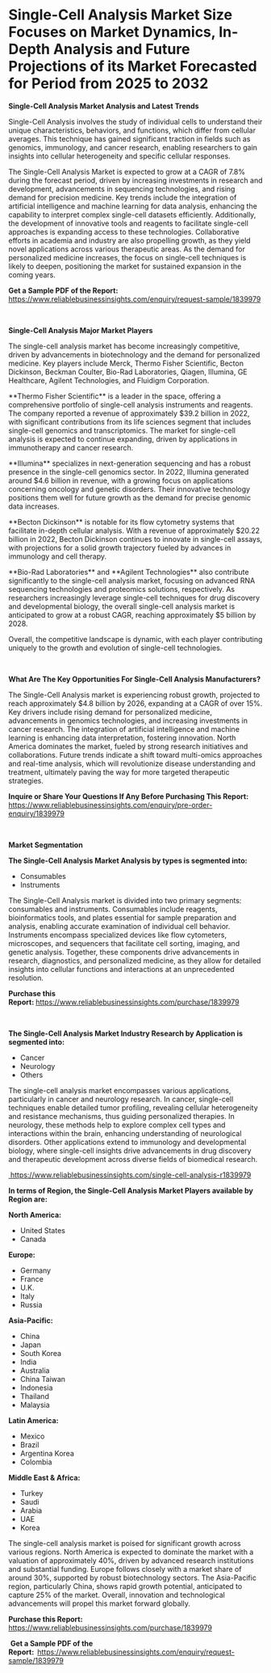 <p><h1>Single-Cell Analysis Market Size Focuses on Market Dynamics, In-Depth Analysis and Future Projections of its Market Forecasted for Period from 2025 to 2032</h1></p><p><strong>Single-Cell Analysis Market Analysis and Latest Trends</strong></p>
<p><p>Single-Cell Analysis involves the study of individual cells to understand their unique characteristics, behaviors, and functions, which differ from cellular averages. This technique has gained significant traction in fields such as genomics, immunology, and cancer research, enabling researchers to gain insights into cellular heterogeneity and specific cellular responses. </p><p>The Single-Cell Analysis Market is expected to grow at a CAGR of 7.8% during the forecast period, driven by increasing investments in research and development, advancements in sequencing technologies, and rising demand for precision medicine. Key trends include the integration of artificial intelligence and machine learning for data analysis, enhancing the capability to interpret complex single-cell datasets efficiently. Additionally, the development of innovative tools and reagents to facilitate single-cell approaches is expanding access to these technologies. Collaborative efforts in academia and industry are also propelling growth, as they yield novel applications across various therapeutic areas. As the demand for personalized medicine increases, the focus on single-cell techniques is likely to deepen, positioning the market for sustained expansion in the coming years.</p></p>
<p><strong>Get a Sample PDF of the Report:&nbsp;</strong> <a href="https://www.reliablebusinessinsights.com/enquiry/request-sample/1839979?utm_campaign=3359&utm_medium=2&utm_source=Github&utm_content=ia&utm_term=13042025&utm_id=single-cell-analysis">https://www.reliablebusinessinsights.com/enquiry/request-sample/1839979</a></p>
<p>&nbsp;</p>
<p><strong>Single-Cell Analysis Major Market Players</strong></p>
<p><p>The single-cell analysis market has become increasingly competitive, driven by advancements in biotechnology and the demand for personalized medicine. Key players include Merck, Thermo Fisher Scientific, Becton Dickinson, Beckman Coulter, Bio-Rad Laboratories, Qiagen, Illumina, GE Healthcare, Agilent Technologies, and Fluidigm Corporation. </p><p>**Thermo Fisher Scientific** is a leader in the space, offering a comprehensive portfolio of single-cell analysis instruments and reagents. The company reported a revenue of approximately $39.2 billion in 2022, with significant contributions from its life sciences segment that includes single-cell genomics and transcriptomics. The market for single-cell analysis is expected to continue expanding, driven by applications in immunotherapy and cancer research.</p><p>**Illumina** specializes in next-generation sequencing and has a robust presence in the single-cell genomics sector. In 2022, Illumina generated around $4.6 billion in revenue, with a growing focus on applications concerning oncology and genetic disorders. Their innovative technology positions them well for future growth as the demand for precise genomic data increases.</p><p>**Becton Dickinson** is notable for its flow cytometry systems that facilitate in-depth cellular analysis. With a revenue of approximately $20.22 billion in 2022, Becton Dickinson continues to innovate in single-cell assays, with projections for a solid growth trajectory fueled by advances in immunology and cell therapy.</p><p>**Bio-Rad Laboratories** and **Agilent Technologies** also contribute significantly to the single-cell analysis market, focusing on advanced RNA sequencing technologies and proteomics solutions, respectively. As researchers increasingly leverage single-cell techniques for drug discovery and developmental biology, the overall single-cell analysis market is anticipated to grow at a robust CAGR, reaching approximately $5 billion by 2028. </p><p>Overall, the competitive landscape is dynamic, with each player contributing uniquely to the growth and evolution of single-cell technologies.</p></p>
<p>&nbsp;</p>
<p><strong>What Are The Key Opportunities For Single-Cell Analysis Manufacturers?</strong></p>
<p><p>The Single-Cell Analysis market is experiencing robust growth, projected to reach approximately $4.8 billion by 2026, expanding at a CAGR of over 15%. Key drivers include rising demand for personalized medicine, advancements in genomics technologies, and increasing investments in cancer research. The integration of artificial intelligence and machine learning is enhancing data interpretation, fostering innovation. North America dominates the market, fueled by strong research initiatives and collaborations. Future trends indicate a shift toward multi-omics approaches and real-time analysis, which will revolutionize disease understanding and treatment, ultimately paving the way for more targeted therapeutic strategies.</p></p>
<p><strong>Inquire or Share Your Questions If Any Before Purchasing This Report:</strong> <a href="https://www.reliablebusinessinsights.com/enquiry/pre-order-enquiry/1839979?utm_campaign=3359&utm_medium=2&utm_source=Github&utm_content=ia&utm_term=13042025&utm_id=single-cell-analysis">https://www.reliablebusinessinsights.com/enquiry/pre-order-enquiry/1839979</a></p>
<p>&nbsp;</p>
<p><strong>Market Segmentation</strong></p>
<p><strong>The Single-Cell Analysis Market Analysis by types is segmented into:</strong></p>
<p><ul><li>Consumables</li><li>Instruments</li></ul></p>
<p><p>The Single-Cell Analysis market is divided into two primary segments: consumables and instruments. Consumables include reagents, bioinformatics tools, and plates essential for sample preparation and analysis, enabling accurate examination of individual cell behavior. Instruments encompass specialized devices like flow cytometers, microscopes, and sequencers that facilitate cell sorting, imaging, and genetic analysis. Together, these components drive advancements in research, diagnostics, and personalized medicine, as they allow for detailed insights into cellular functions and interactions at an unprecedented resolution.</p></p>
<p><strong>Purchase this Report:&nbsp;</strong><a href="https://www.reliablebusinessinsights.com/purchase/1839979?utm_campaign=3359&utm_medium=2&utm_source=Github&utm_content=ia&utm_term=13042025&utm_id=single-cell-analysis">https://www.reliablebusinessinsights.com/purchase/1839979</a></p>
<p>&nbsp;</p>
<p><strong>The Single-Cell Analysis Market Industry Research by Application is segmented into:</strong></p>
<p><ul><li>Cancer</li><li>Neurology</li><li>Others</li></ul></p>
<p><p>The single-cell analysis market encompasses various applications, particularly in cancer and neurology research. In cancer, single-cell techniques enable detailed tumor profiling, revealing cellular heterogeneity and resistance mechanisms, thus guiding personalized therapies. In neurology, these methods help to explore complex cell types and interactions within the brain, enhancing understanding of neurological disorders. Other applications extend to immunology and developmental biology, where single-cell insights drive advancements in drug discovery and therapeutic development across diverse fields of biomedical research.</p></p>
<p><a href="https://www.reliablebusinessinsights.com/single-cell-analysis-r1839979?utm_campaign=3359&utm_medium=2&utm_source=Github&utm_content=ia&utm_term=13042025&utm_id=single-cell-analysis">&nbsp;https://www.reliablebusinessinsights.com/single-cell-analysis-r1839979</a></p>
<p><strong>In terms of Region, the Single-Cell Analysis Market Players available by Region are:</strong></p>
<p>
    <p> <strong> North America: </strong>
        <ul>
            <li>United States</li>
            <li>Canada</li>
        </ul>
        </p> 
    <p> <strong> Europe: </strong>
        <ul>
            <li>Germany</li>
            <li>France</li>
            <li>U.K.</li>
            <li>Italy</li>
            <li>Russia</li>
        </ul>
        </p> 
    <p> <strong> Asia-Pacific: </strong>
        <ul>
            <li>China</li>
            <li>Japan</li>
            <li>South Korea</li>
            <li>India</li>
            <li>Australia</li>
            <li>China Taiwan</li>
            <li>Indonesia</li>
            <li>Thailand</li>
            <li>Malaysia</li>
        </ul>
        </p> 
    <p> <strong> Latin America: </strong>
        <ul>
            <li>Mexico</li>
            <li>Brazil</li>
            <li>Argentina Korea</li>
            <li>Colombia</li>
        </ul>
        </p> 
    <p> <strong> Middle East & Africa: </strong>
        <ul>
            <li>Turkey</li>
            <li>Saudi</li>
            <li>Arabia</li>
            <li>UAE</li>
            <li>Korea</li>
        </ul>
    </p>
    </p>
<p><p>The single-cell analysis market is poised for significant growth across various regions. North America is expected to dominate the market with a valuation of approximately 40%, driven by advanced research institutions and substantial funding. Europe follows closely with a market share of around 30%, supported by robust biotechnology sectors. The Asia-Pacific region, particularly China, shows rapid growth potential, anticipated to capture 25% of the market. Overall, innovation and technological advancements will propel this market forward globally.</p></p>
<p><strong>Purchase this Report: </strong><a href="https://www.reliablebusinessinsights.com/purchase/1839979?utm_campaign=3359&utm_medium=2&utm_source=Github&utm_content=ia&utm_term=13042025&utm_id=single-cell-analysis">https://www.reliablebusinessinsights.com/purchase/1839979</a></p>
<p>&nbsp;<strong>Get a Sample PDF of the Report:&nbsp;&nbsp;</strong><a href="https://www.reliablebusinessinsights.com/enquiry/request-sample/1839979?utm_campaign=3359&utm_medium=2&utm_source=Github&utm_content=ia&utm_term=13042025&utm_id=single-cell-analysis">https://www.reliablebusinessinsights.com/enquiry/request-sample/1839979</a></p>
<p><strong></strong></p>
<p><p></p><p></p><p></p></p>